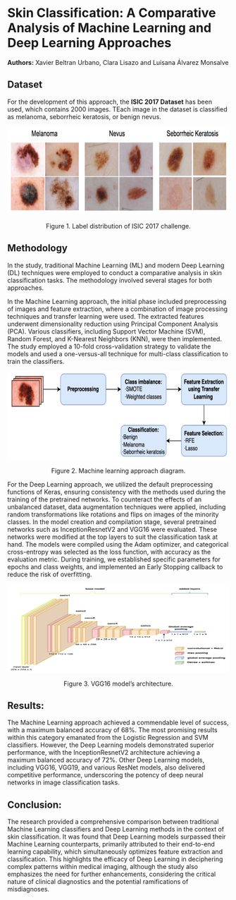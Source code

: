# Skin Classification: A Comparative Analysis of Machine Learning and Deep Learning Approaches

**Authors:** Xavier Beltran Urbano, Clara Lisazo and Luisana Álvarez Monsalve

## Dataset

For the development of this approach, the **ISIC 2017 Dataset** has been used, which contains 2000 images. TEach image in the dataset is classified as melanoma, seborrheic keratosis, or benign nevus.

<p align="center">
  <img src="images/dataset.png" width="700" height="200" alt="VGG16 architecture">
</p>

<p align="center">Figure 1. Label distribution of ISIC 2017 challenge.</p>



## Methodology

In the study, traditional Machine Learning (ML) and modern Deep Learning (DL) techniques were employed to conduct a comparative analysis in skin classification tasks. The methodology involved several stages for both approaches.

In the Machine Learning approach, the initial phase included preprocessing of images and feature extraction, where a combination of image processing techniques and transfer learning were used. The extracted features underwent dimensionality reduction using Principal Component Analysis (PCA). Various classifiers, including Support Vector Machine (SVM), Random Forest, and K-Nearest Neighbors (KNN), were then implemented. The study employed a 10-fold cross-validation strategy to validate the models and used a one-versus-all technique for multi-class classification to train the classifiers.

<p align="center">
  <img src="images/ML_diagram.png" width="700" height="200" alt="VGG16 architecture">
</p>

<p align="center">Figure 2. Machine learning approach diagram.</p>



For the Deep Learning approach, we utilized the default preprocessing functions of Keras, ensuring consistency with the methods used during the training of the pretrained networks. To counteract the effects of an unbalanced dataset, data augmentation techniques were applied, including random transformations like rotations and flips on images of the minority classes. In the model creation and compilation stage, several pretrained networks such as InceptionResnetV2 and VGG16 were evaluated. These networks were modified at the top layers to suit the classification task at hand. The models were compiled using the Adam optimizer, and categorical cross-entropy was selected as the loss function, with accuracy as the evaluation metric. During training, we established specific parameters for epochs and class weights, and implemented an Early Stopping callback to reduce the risk of overfitting.

<p align="center">
  <img src="images/VGG16.png" width="700" height="200" alt="VGG16 architecture">
</p>

<p align="center">Figure 3. VGG16 model’s architecture.</p>


## Results:

The Machine Learning approach achieved a commendable level of success, with a maximum balanced accuracy of 68%. The most promising results within this category emanated from the Logistic Regression and SVM classifiers. However, the Deep Learning models demonstrated superior performance, with the InceptionResnetV2 architecture achieving a maximum balanced accuracy of 72%. Other Deep Learning models, including VGG16, VGG19, and various ResNet models, also delivered competitive performance, underscoring the potency of deep neural networks in image classification tasks.

## Conclusion:

The research provided a comprehensive comparison between traditional Machine Learning classifiers and Deep Learning methods in the context of skin classification. It was found that Deep Learning models surpassed their Machine Learning counterparts, primarily attributed to their end-to-end learning capability, which simultaneously optimizes feature extraction and classification. This highlights the efficacy of Deep Learning in deciphering complex patterns within medical imaging, although the study also emphasizes the need for further enhancements, considering the critical nature of clinical diagnostics and the potential ramifications of misdiagnoses.